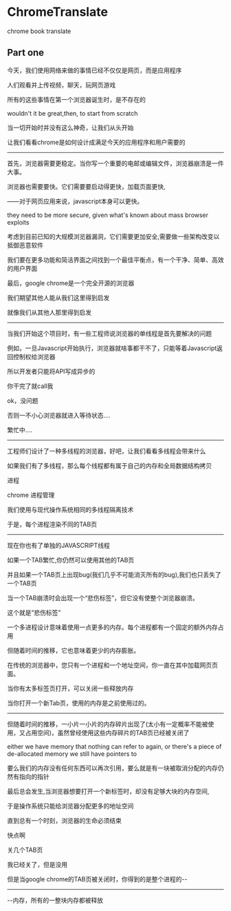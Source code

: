 # ChromeTranslate
chrome book translate

## Part one

今天，我们使用网络来做的事情已经不仅仅是网页，而是应用程序

人们观看并上传视频，聊天，玩网页游戏

所有的这些事情在第一个浏览器诞生时，是不存在的

wouldn't it be great,then, to start from scratch

当一切开始时并没有这么神奇，让我们从头开始

让我们看看chrome是如何设计成满足今天的应用程序和用户需要的

---

首先，浏览器需要更稳定。当你写一个重要的电邮或编辑文件，浏览器崩溃是一件大事。

浏览器也需要要快。它们需要要启动得更快，加载页面更快,

——对于网页应用来说，javascript本身可以更快。

they need to be more secure, given what's known about mass browser exploits

考虑到目前已知的大规模浏览器漏洞，它们需要更加安全,需要做一些架构改变以抵御恶意软件

我们要在更多功能和简洁界面之间找到一个最佳平衡点，有一个干净、简单、高效的用户界面

最后，google chrome是一个完全开源的浏览器

我们期望其他人能从我们这里得到启发

就像我们从其他人那里得到启发

---

当我们开始这个项目时，有一些工程师说浏览器的单线程是首先要解决的问题

例如，一旦Javascript开始执行，浏览器就啥事都干不了，只能等着Javascript返回控制权给浏览器

所以开发者只能将API写成异步的

你干完了就call我

ok，没问题

否则一不小心浏览器就进入等待状态....

繁忙中....

---

工程师们设计了一种多线程的浏览器，好吧，让我们看看多线程会带来什么

如果我们有了多线程，那么每个线程都有属于自己的内存和全局数据结构拷贝

进程

chrome 进程管理

我们使用与现代操作系统相同的多线程隔离技术

于是，每个进程渲染不同的TAB页

---

现在你也有了单独的JAVASCRIPT线程

如果一个TAB繁忙,你仍然可以使用其他的TAB页

并且如果一个TAB页上出现bug(我们几乎不可能消灭所有的bug),我们也只丢失了一个TAB页

当一个TAB崩溃时会出现一个“悲伤标签”，但它没有使整个浏览器崩溃。

这个就是“悲伤标签”

一个多进程设计意味着使用一点更多的内存。每个进程都有一个固定的额外内存占用

但随着时间的推移，它也意味着更少的内存膨胀。

在传统的浏览器中，您只有一个进程和一个地址空间，你一直在其中加载网页页面。

当你有太多标签页打开，可以关闭一些释放内存

当你打开一个新Tab页，使用的内存是之前使用过的。

---

但随着时间的推移，一小片一小片的内存碎片出现了(太小有一定概率不能被使用，又占用空间)，虽然曾经使用这些内存碎片的TAB页已经被关闭了

either we have memory that nothing can refer to again, or there's a piece of de-allocated memory we still have pointers to

要么我们的内存没有任何东西可以再次引用，要么就是有一块被取消分配的内存仍然有指向的指针

最后总会发生,当浏览器想要打开一个新标签时，却没有足够大块的内存空间,

于是操作系统只能给浏览器分配更多的地址空间

直到总有一个时刻，浏览器的生命必须结束

快点啊

关几个TAB页

我已经关了，但是没用

但是当google  chrome的TAB页被关闭时，你得到的是整个进程的--

---

--内存，所有的一整块内存都被释放